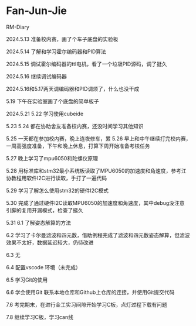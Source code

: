 # Fan-Jun-Jie
RM-Diary


2024.5.13
准备校内赛，画了个车子底盘的实验板

2024.5.14
了解和学习霍尔编码器和PID算法

2024.5.15
调试霍尔编码器的ttl电机，看了一个垃圾PID源码，调了挺久

2024.5.16
继续调试编码器

2024.5.16和5.17两天调编码器和PID调烦了，什么也没干成

5.19
下午在实验室画了个底盘的简单板子

2024.5.21 5.22
学习使用cubeide

5.23 5.24
都在协助舍友准备校内赛，还没时间学习其他知识

5.25
一天都在参加校内赛，晚上连夜修车，累
5.26
早上和中午继续打完校内赛，一周高强度准备，下午和晚上休息，打算下周开始准备考核任务

5.27
晚上学习了mpu6050和陀螺仪原理

5.28
用标准库和stm32最小系统板读取了MPU6050的加速度和角速度，参考江协教程用软件I2C进行读取，手打了一遍代码

5.29
学习了解怎么使用stm32的硬件I2C模式

5.30
完成了通过硬件I2C读取MPU6050的加速度和角速度，其中debug没注意 引脚的复用开漏模式，检查了挺久

5.31 6.1 了解姿态解算的方法

6.2 学习了卡尔曼滤波和四元数，借助例程完成了滤波和四元数姿态解算，但滤波效果不太好，数据延迟较大，仍待改进

6.3 无

6.4 配置vscode 环境（未完成）

6.5 学习Git的使用

6.6 学会使用Git 联系本地仓库和Github上仓库的连接，并使用Git提交代码


7.6 考完期末，在进行金工实习间隙开始学习C板，点灯过程下载有问题

7.8 继续学习C板，学习can线
